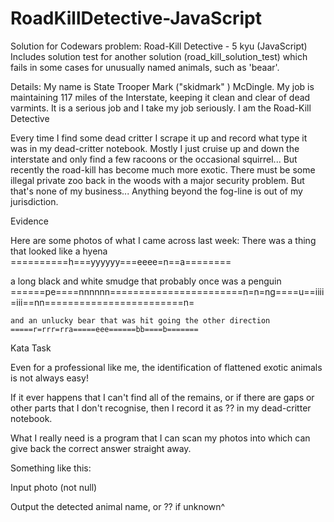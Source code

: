 # RoadKillDetective-JavaScript

Solution for Codewars problem: Road-Kill Detective - 5 kyu (JavaScript)
Includes solution test for another solution (road_kill_solution_test) which fails in some cases for unusually named animals, such as 'beaar'.

Details:
My name is State Trooper Mark ("skidmark" ) McDingle.
My job is maintaining 117 miles of the Interstate, keeping it clean and clear of dead varmints.
It is a serious job and I take my job seriously.
I am the Road-Kill Detective

Every time I find some dead critter I scrape it up and record what type it was in my dead-critter notebook.
Mostly I just cruise up and down the interstate and only find a few racoons or the occasional squirrel...
But recently the road-kill has become much more exotic.
There must be some illegal private zoo back in the woods with a major security problem.
But that's none of my business... Anything beyond the fog-line is out of my jurisdiction.

Evidence

Here are some photos of what I came across last week:
    There was a thing that looked like a hyena
    ==========h===yyyyyy===eeee=n==a========

a long black and white smudge that probably once was a penguin
    ======pe====nnnnnn=======================n=n=ng====u==iiii=iii==nn========================n=

    and an unlucky bear that was hit going the other direction
    =====r=rrr=rra=====eee======bb====b=======

Kata Task

Even for a professional like me, the identification of flattened exotic animals is not always easy!

If it ever happens that I can't find all of the remains, or if there are gaps or other parts that I don't recognise, then I record it as ?? in my dead-critter notebook.

What I really need is a program that I can scan my photos into which can give back the correct answer straight away.

Something like this:

Input
    photo (not null)

Output
    the detected animal name, or ?? if unknown^
